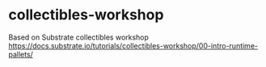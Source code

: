 # collectibles-workshop

Based on Substrate collectibles workshop https://docs.substrate.io/tutorials/collectibles-workshop/00-intro-runtime-pallets/ 
